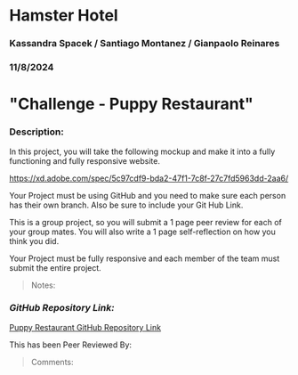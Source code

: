 # Hamster Hotel

### Kassandra Spacek / Santiago Montanez / Gianpaolo Reinares
### 11/8/2024
# "Challenge - Puppy Restaurant"
### Description: 
In this project, you will take the following mockup and make it into a fully functioning and fully responsive website.

https://xd.adobe.com/spec/5c97cdf9-bda2-47f1-7c8f-27c7fd5963dd-2aa6/

Your Project must be using GitHub and you need to make sure each person has their own branch. Also be sure to include your Git Hub Link.

This is a group project, so you will submit a 1 page peer review for each of your group mates. You will also write a 1 page self-reflection on how you think you did.

Your Project must be fully responsive and each member of the team must submit the entire project.

> Notes: 


### _GitHub Repository Link:_
[Puppy Restaurant GitHub Repository Link](https://github.com/Kass-S/Puppy-Restaurant.git)


This has been Peer Reviewed By: 
> Comments: 
